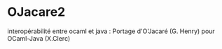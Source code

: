 OJacare2
========

interopérabilité entre ocaml et java : Portage d'O'Jacaré (G. Henry) pour OCaml-Java (X.Clerc)
